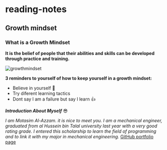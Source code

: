 # reading-notes
## Growth mindset
### What is a Growth Mindset
**It is the belief of people that their abilities and skills can be developed through practice and training.**

![growthmindset](https://s3.amazonaws.com/ft-docs/en/growth-mindset.png)


**3 reminders to yourself of how to keep yourself in a growth mindset:**
- Believe in yourself :muscle:
- Try diferent learning tactics
- Dont say I am a failure but say I learn :thumbsup:

***Introduction About Myself*** :sunglasses:

*I am Motasim Al-Azzam. it is nice to meet you.
I am a mechanical engineer, graduated from al Hussein bin Talal university last year with a very good rating grade.
I entered this scholarship to learn the field of programming and to link it with my major in mechanical engineering.*
[GitHub portfolio page](https://github.com/motasimalazzam/)